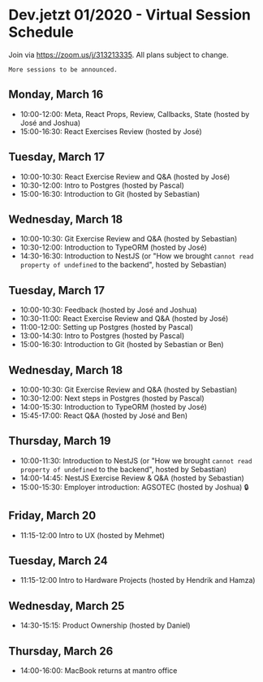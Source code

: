 # Dev.jetzt 01/2020 - Virtual Session Schedule
Join via https://zoom.us/j/313213335. All plans subject to change. 

`More sessions to be announced.`

## Monday, March 16
* 10:00-12:00: Meta, React Props, Review, Callbacks, State (hosted by José and Joshua)
* 15:00-16:30: React Exercises Review (hosted by José)

## Tuesday, March 17
* 10:00-10:30: React Exercise Review and Q&A (hosted by José)
* 10:30-12:00: Intro to Postgres (hosted by Pascal)
* 15:00-16:30: Introduction to Git (hosted by Sebastian)

## Wednesday, March 18
* 10:00-10:30: Git Exercise Review and Q&A (hosted by Sebastian)
* 10:30-12:00: Introduction to TypeORM (hosted by José)
* 14:30-16:30: Introduction to NestJS (or "How we brought `cannot read property of undefined` to the backend", hosted by Sebastian)

## Tuesday, March 17
* 10:00-10:30: Feedback (hosted by José and Joshua)
* 10:30-11:00: React Exercise Review and Q&A (hosted by José)
* 11:00-12:00: Setting up Postgres (hosted by Pascal)
* 13:00-14:30: Intro to Postgres (hosted by Pascal)
* 15:00-16:30: Introduction to Git (hosted by Sebastian or Ben)

## Wednesday, March 18
* 10:00-10:30: Git Exercise Review and Q&A (hosted by Sebastian)
* 10:30-12:00: Next steps in Postgres (hosted by Pascal)
* 14:00-15:30: Introduction to TypeORM (hosted by José)
* 15:45-17:00: React Q&A (hosted by José and Ben) 

## Thursday, March 19
* 10:00-11:30: Introduction to NestJS (or "How we brought `cannot read property of undefined` to the backend", hosted by Sebastian)
* 14:00-14:45: NestJS Exercise Review & Q&A (hosted by Sebastian)
* 15:00-15:30: Employer introduction: AGSOTEC (hosted by Joshua) 🔒

## Friday, March 20
* 11:15-12:00 Intro to UX (hosted by Mehmet)

## Tuesday, March 24
* 11:15-12:00 Intro to Hardware Projects (hosted by Hendrik and Hamza)

## Wednesday, March 25
* 14:30-15:15: Product Ownership (hosted by Daniel)

## Thursday, March 26
* 14:00-16:00: MacBook returns at mantro office
